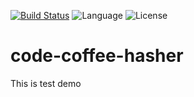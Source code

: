 [![Build Status](https://travis-ci.org/IamComing3/code-coffee-hasher.svg?branch=master)](https://travis-ci.org/IamComing3/code-coffee-hasher)
![Language](https://img.shields.io/badge/language-php-blue.svg)
![License](https://img.shields.io/badge/license-MIT-000000.svg)

# code-coffee-hasher
This is test demo 
